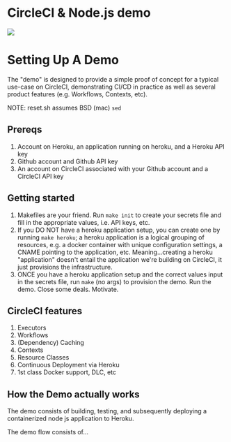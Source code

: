 # CircleCI & Node.js demo

![](app.gif)

# Setting Up A Demo

The "demo" is designed to provide a simple proof of concept for a typical use-case on CircleCI, demonstrating CI/CD in practice as well as several product features (e.g. Workflows, Contexts, etc).

NOTE: reset.sh assumes BSD (mac) `sed`

## Prereqs

1. Account on Heroku, an application running on heroku, and a Heroku API key
1. Github account and Github API key
1. An account on CircleCI associated with your Github account and a CircleCI API key

## Getting started

1. Makefiles are your friend. Run `make init` to create your secrets file and fill in the appropriate values, i.e. API keys, etc.
1. If you DO NOT have a heroku application setup, you can create one by running `make heroku`; a heroku application is a logical grouping of resources, e.g. a docker container with unique configuration settings, a CNAME pointing to the application, etc. Meaning...creating a heroku "application" doesn't entail the application we're building on CircleCI, it just provisions the infrastructure.
1. ONCE you have a heroku application setup and the correct values input in the secrets file, run `make` (no args) to provision the demo. Run the demo. Close some deals. Motivate.

## CircleCI features
1. Executors
2. Workflows
3. (Dependency) Caching
4. Contexts
5. Resource Classes
6. Continuous Deployment via Heroku
7. 1st class Docker support, DLC, etc

## How the Demo actually works

The demo consists of building, testing, and subsequently deploying a containerized node js application to Heroku.

The demo flow consists of...